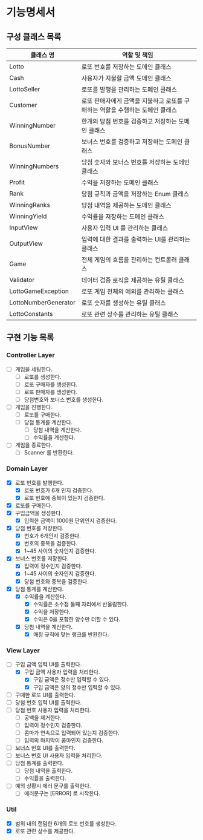 # 기능명세서

## 구성 클래스 목록

| 클래스 명                | 역할 및 책임                                     |
|----------------------|---------------------------------------------|
| Lotto                | 로또 번호를 저장하는 도메인 클래스                         |
| Cash                 | 사용자가 지불할 금액 도메인 클래스                         |
| LottoSeller          | 로또를 발행을 관리하는 도메인 클래스                        |
| Customer             | 로또 판매자에게 금액을 지불하고 로또를 구매하는 역할을 수행하는 도메인 클래스 |
| WinningNumber        | 한개의 당첨 번호를 검증하고 저장하는 도메인 클래스                |
| BonusNumber          | 보너스 번호를 검증하고 저장하는 도메인 클래스                   |
| WinningNumbers       | 당첨 숫자와 보너스 번호를 저장하는 도메인 클래스                 |
| Profit               | 수익을 저장하는 도메인 클래스                            |
| Rank                 | 당첨 규칙과 금액을 저장하는 Enum 클래스                    |
| WinningRanks         | 당첨 내역을 제공하는 도메인 클래스                         |
| WinningYield         | 수익률을 저장하는 도메인 클래스                           |
| InputView            | 사용자 입력 UI 를 관리하는 클래스                        |
| OutputView           | 입력에 대한 결과를 출력하는 UI를 관리하는 클래스                |
| Game                 | 전체 게임의 흐름을 관리하는 컨트롤러 클래스                    |
| Validator            | 데이터 검증 로직을 제공하는 유틸 클래스                      |
| LottoGameException   | 로또 게임 전체의 예외를 관리하는 클래스                      |
| LottoNumberGenerator | 로또 숫자를 생성하는 유틸 클래스                          |
| LottoConstants       | 로또 관련 상수를 관리하는 유틸 클래스                       |

## 구현 기능 목록

### Controller Layer

- [ ]  게임을 세팅한다.
    - [ ]  로또를 생성한다.
    - [ ]  로또 구매자를 생성한다.
    - [ ]  로또 판매자를 생성한다.
    - [ ]  당첨번호와 보너스 번호를 생성한다.
- [ ]  게임을 진행한다.
    - [ ]  로또를 구매한다.
    - [ ]  당첨 통계를 계산한다.
        - [ ]  당첨 내역을 계산한다.
        - [ ]  수익률을 계산한다.
- [ ]  게임을 종료한다.
    - [ ]  Scanner 를 반환한다.

### Domain Layer

- [X]  로또 번호를 발행한다.
    - [X]  로또 번호가 6개 인지 검증한다.
    - [X]  로또 번호에 중복이 있는지 검증한다.
- [X] 로또를 구매한다.
- [X]  구입금액을 생성한다.
    - [X]  입력한 금액이 1000원 단위인지 검증한다.
- [X]  당첨 번호를 저장한다.
    - [X]  번호가 6개인지 검증한다.
    - [X]  번호의 중복을 검증한다.
    - [X]  1~45 사이의 숫자인지 검증한다.
- [X]  보너스 번호를 저장한다.
    - [X]  입력이 정수인지 검증한다.
    - [X]  1~45 사이의 숫자인지 검증한다.
    - [X]  당첨 번호와 중복을 검증한다.
- [X]  당첨 통계를 계산한다.
    - [X]  수익률을 계산한다.
        - [X]  수익률은 소수점 둘째 자리에서 반올림한다.
        - [X]  수익을 저장한다.
        - [X]  수익은 0을 포함한 양수만 더할 수 있다.
    - [X]  당첨 내역을 계산한다.
        - [X]  매칭 규칙에 맞는 랭크를 반환한다.

### View Layer

- [ ]  구입 금액 입력 UI를 출력한다.
    - [X]  구입 금액 사용자 입력을 처리한다.
        - [X] 구입 금액은 정수만 입력할 수 있다.
        - [X] 구입 금액은 양의 정수만 입력할 수 있다.
- [ ]  구매한 로또 UI를 출력한다.
- [ ]  당첨 번호 입력 UI를 출력한다.
- [ ]  당첨 번호 사용자 입력을 처리한다.
    - [ ]  공백을 제거한다.
    - [ ]  입력이 정수인지 검증한다.
    - [ ]  콤마가 연속으로 입력되어 있는지 검증한다.
    - [ ]  입력의 마지막이 콤마인지 검증한다.
- [ ]  보너스 번호 UI를 출력한다.
- [ ]  보너스 번호 UI 사용자 입력을 처리한다.
- [ ]  당첨 통계를 출력한다.
    - [ ]  당첨 내역을 출력한다.
    - [ ]  수익률을 출력한다.
- [ ]  예외 상황시 에러 문구를 출력한다.
    - [ ]  에러문구는 [ERROR] 로 시작한다.

### Util

- [X] 범위 내의 랜덤한 6개의 로또 번호를 생성한다.
- [X] 로또 관련 상수를 제공한다.